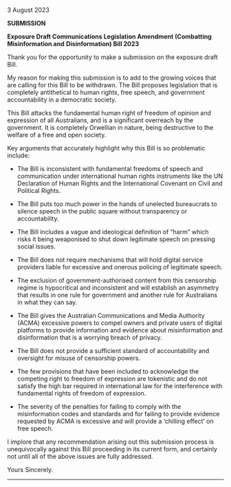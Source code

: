 3 August 2023

**SUBMISSION**

**Exposure Draft Communications Legislation Amendment (Combatting Misinformation and**
**Disinformation) Bill 2023**

Thank you for the opportunity to make a submission on the exposure draft Bill.

My reason for making this submission is to add to the growing voices that are calling for this Bill to
be withdrawn. The Bill proposes legislation that is completely antithetical to human rights, free
speech, and government accountability in a democratic society.

This Bill attacks the fundamental human right of freedom of opinion and expression of all
Australians, and is a significant overreach by the government.  It is completely Orwellian in nature,
being destructive to the welfare of a free and open society.

Key arguments that accurately highlight why this Bill is so problematic include:

  - The Bill is inconsistent with fundamental freedoms of speech and communication under
international human rights instruments like the UN Declaration of Human Rights and the
International Covenant on Civil and Political Rights.

  - The Bill puts too much power in the hands of unelected bureaucrats to silence speech in the
public square without transparency or accountability.

  - The Bill includes a vague and ideological definition of “harm” which risks it being weaponised
to shut down legitimate speech on pressing social issues.

  - The Bill does not require mechanisms that will hold digital service providers liable for
excessive and onerous policing of legitimate speech.

  - The exclusion of government-authorised content from this censorship regime is hypocritical
and inconsistent and will establish an asymmetry that results in one rule for government and
another rule for Australians in what they can say.

  - The Bill gives the Australian Communications and Media Authority (ACMA) excessive powers
to compel owners and private users of digital platforms to provide information and evidence
about misinformation and disinformation that is a worrying breach of privacy.

  - The Bill does not provide a sufficient standard of accountability and oversight for misuse of
censorship powers.

  - The few provisions that have been included to acknowledge the competing right to freedom
of expression are tokenistic and do not satisfy the high bar required in international law for
the interference with fundamental rights of freedom of expression.

  - The severity of the penalties for failing to comply with the misinformation codes and
standards and for failing to provide evidence requested by ACMA is excessive and will
provide a ‘chilling effect’ on free speech.

I implore that any recommendation arising out this submission process is unequivocally against this
Bill proceeding in its current form, and certainly not until all of the above issues are fully addressed.

Yours Sincerely.


-----

